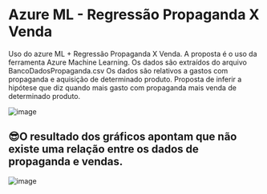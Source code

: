 # Azure ML - Regressão Propaganda X Venda
Uso do azure ML  + Regressão Propaganda X Venda.
A proposta é o uso da ferramenta Azure Machine Learning.
Os dados são extraídos do arquivo BancoDadosPropaganda.csv
Os dados são relativos a gastos com propaganda e aquisição de determinado produto.
Proposta de inferir a hipótese que diz quando mais gasto com propaganda mais venda de determinado produto.

![image](https://github.com/leto-silva/regressao_azure_propaganda/assets/34771524/a815d869-7191-4010-8526-e9b5ca344b1b)

## 😎O resultado dos gráficos apontam que não existe uma relação entre os dados de propaganda e vendas.
![image](https://github.com/leto-silva/regressao_azure_propaganda/assets/34771524/7bbdc414-dbf9-45df-a47a-7915df14f6eb)

